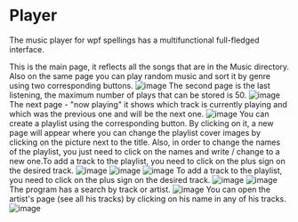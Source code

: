 # Player

The music player for wpf spellings has a multifunctional full-fledged interface.

This is the main page, it reflects all the songs that are in the Music directory. Also on the same page you can play random music and sort it by genre using two corresponding buttons.
![image](https://user-images.githubusercontent.com/66825034/192091794-13c27b3b-46b9-4b8f-ad33-5bcd0a209965.png)
The second page is the last listening, the maximum number of plays that can be stored is 50.
![image](https://user-images.githubusercontent.com/66825034/192091878-b8925ff1-e2f0-4a31-a038-320b32d076bb.png)
The next page - "now playing" it shows which track is currently playing and which was the previous one and will be the next one.
![image](https://user-images.githubusercontent.com/66825034/192091940-8e4acb60-eec7-48a6-a229-bc695428a391.png)
You can create a playlist using the corresponding button. By clicking on it, a new page will appear where you can change the playlist cover images by clicking on the picture next to the title. Also, in order to change the names of the playlist, you just need to click on the names and write / change to a new one.To add a track to the playlist, you need to click on the plus sign on the desired track.
![image](https://user-images.githubusercontent.com/66825034/192092559-18b3f10e-6411-4153-b831-a5cdfc71e3eb.png)
![image](https://user-images.githubusercontent.com/66825034/192092570-f9aca138-1ca3-4f43-bfc8-babf226f22a1.png)
![image](https://user-images.githubusercontent.com/66825034/192092601-e3192ca9-59b3-4676-8451-e2835bd95225.png)
To add a track to the playlist, you need to click on the plus sign on the desired track.
![image](https://user-images.githubusercontent.com/66825034/192092727-985b61a1-0258-4332-a8ad-7377316416b8.png)
![image](https://user-images.githubusercontent.com/66825034/192092644-b6906c9f-6c1c-400b-ace2-5a79f62dd965.png)
The program has a search by track or artist.
![image](https://user-images.githubusercontent.com/66825034/192092675-db32ae49-0595-4efe-8fdb-9e2126a173d0.png)
You can open the artist's page (see all his tracks) by clicking on his name in any of his tracks.
![image](https://user-images.githubusercontent.com/66825034/192092781-d1c40757-fc4a-4ed7-b1c1-aa6cb8f4ce1b.png)
